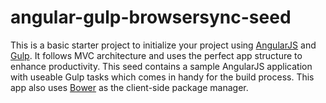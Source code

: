 # angular-gulp-browsersync-seed
This is a basic starter project to initialize your project using [AngularJS](http://angularjs.org/) and [Gulp](http://gulpjs.com/). It follows MVC architecture and uses the perfect app structure to enhance productivity.  This seed contains a sample AngularJS application with useable Gulp tasks which comes in handy for the build process. This app also uses [Bower](https://bower.io/) as the client-side package manager.
